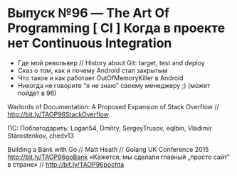 # Выпуск №96 — The Art Of Programming [ CI ] Когда в проекте нет Continuous Integration

+ Где мой револьвер // History about Git: target, test and deploy 
+ Сказ о том, как и почему Android стал закрытым
+ Что такое и как работает OutOfMemoryKiller в Android
+ Никогда не говорите "я не знаю" своему менеджеру ;) (может пойдет в 96)


Warlords of Documentation: A Proposed Expansion of Stack Overflow // http://bit.ly/TAOP96StackOverflow

ПС: Поблагодарить: Logan54, Dmitry, SergeyTrusov, eqlbin, Vladimir Starostenkov, chedv13


Building a Bank with Go // Matt Heath // Golang UK Conference 2015 http://bit.ly/TAOP96goBank
«Кажется, мы сделали главный „просто сайт“ в стране» // http://bit.ly/TAOP96pochta

